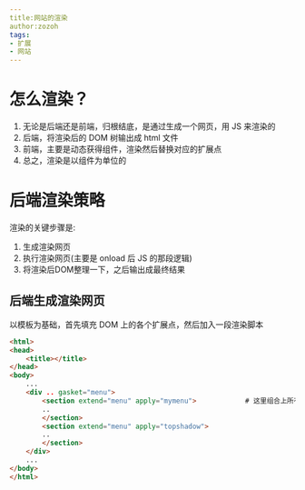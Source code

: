 ```yaml
---
title:网站的渲染
author:zozoh
tags:
- 扩展
- 网站
---
```


# 怎么渲染？

1. 无论是后端还是前端，归根结底，是通过生成一个网页，用 JS 来渲染的
2. 后端，将渲染后的 DOM 树输出成 html 文件
3. 前端，主要是动态获得组件，渲染然后替换对应的扩展点
4. 总之，渲染是以组件为单位的

# 后端渲染策略

渲染的关键步骤是:

1. 生成渲染网页
2. 执行渲染网页(主要是 onload 后 JS 的那段逻辑)
3. 将渲染后DOM整理一下，之后输出成最终结果

## 后端生成渲染网页

以模板为基础，首先填充 DOM 上的各个扩展点，然后加入一段渲染脚本

```html
<html>
<head>
    <title></title>
</head>
<body>
    ...
    <div .. gasket="menu">
        <section extend="menu" apply="mymenu">            # 这里组合上所有的扩展
        ..
        </section>
        <section extend="menu" apply="topshadow">
        ..
        </section>
    </div>
    ...
</body>
</html>
```
























